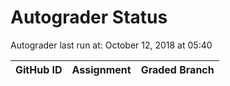 # Autograder Status
Autograder last run at: October 12, 2018 at 05:40

| GitHub ID | Assignment | Graded Branch |
|-----------|------------|---------------|
